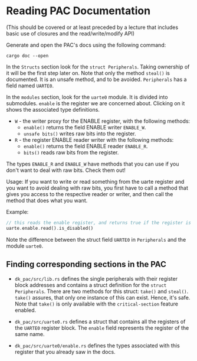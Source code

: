 # Reading PAC Documentation
(This should be covered or at least preceded by a lecture that includes basic use of closures and the read/write/modify API)

Generate and open the PAC's docs using the following command:

```
cargo doc --open
```

In the `Structs` section look for the `struct Peripherals`. Taking ownership of it will be the first step later on. Note that only the method `steal()` is documented. It is an unsafe method, and to be avoided. `Peripherals` has a field named `UARTE0`.

In the `modules` section, look for the `uarte0` module. It is divided into submodules. `enable` is the register we are concerned about. Clicking on it shows the associated type definitions.  

* `W` - the writer proxy for the ENABLE register, with the following methods:
    * `enable()` returns the field ENABLE writer `ENABLE_W`. 
    * `unsafe bits()` writes raw bits into the register.
* `R` - the register ENABLE reader writer with the following methods:
    * `enable()` returns the field ENABLE reader `ENABLE_R`. 
    * `bits()` reads raw bits from the register. 

The types `ENABLE_R` and `ENABLE_W` have methods that you can use if you don't want to deal with raw bits. Check them out!

Usage: If you want to write or read something from the uarte register and you want to avoid dealing with raw bits, you first have to call a method that gives you access to the respective reader or writer, and then call the method that does what you want. 

Example:

```rust
// this reads the enable register, and returns true if the register is disabled.
uarte.enable.read().is_disabled()
```

Note the difference between the struct field `UARTE0` in `Peripherals` and the module `uarte0`.

## Finding corresponding sections in the PAC

* `dk_pac/src/lib.rs` defines the single peripherals with their register block addresses and contains a struct definition for the `struct Peripherals`. There are two methods for this struct: `take()` and `steal()`. `take()` assures, that only one instance of this can exist. Hence, it's safe. Note that `take()` is only available with the `critical-section` feature enabled.

* `dk_pac/src/uarte0.rs` defines a struct that contains all the registers of the `UARTE0` register block. The `enable` field represents the register of the same name. 

* `dk_pac/src/uarte0/enable.rs` defines the types associated with this register that you already saw in the docs. 

